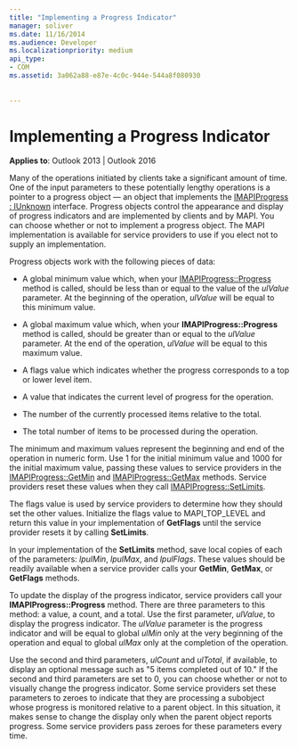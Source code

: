 ```yaml
---
title: "Implementing a Progress Indicator"
manager: soliver
ms.date: 11/16/2014
ms.audience: Developer
ms.localizationpriority: medium
api_type:
- COM
ms.assetid: 3a062a88-e87e-4c0c-944e-544a8f080930
 
 
---
```


# Implementing a Progress Indicator

  
  
**Applies to**: Outlook 2013 | Outlook 2016 
  
Many of the operations initiated by clients take a significant amount of time. One of the input parameters to these potentially lengthy operations is a pointer to a progress object — an object that implements the [IMAPIProgress : IUnknown](imapiprogressiunknown.md) interface. Progress objects control the appearance and display of progress indicators and are implemented by clients and by MAPI. You can choose whether or not to implement a progress object. The MAPI implementation is available for service providers to use if you elect not to supply an implementation. 
  
Progress objects work with the following pieces of data:
  
- A global minimum value which, when your [IMAPIProgress::Progress](imapiprogress-progress.md) method is called, should be less than or equal to the value of the  _ulValue_ parameter. At the beginning of the operation,  _ulValue_ will be equal to this minimum value. 
    
- A global maximum value which, when your **IMAPIProgress::Progress** method is called, should be greater than or equal to the  _ulValue_ parameter. At the end of the operation,  _ulValue_ will be equal to this maximum value. 
    
- A flags value which indicates whether the progress corresponds to a top or lower level item.
    
- A value that indicates the current level of progress for the operation.
    
- The number of the currently processed items relative to the total.
    
- The total number of items to be processed during the operation.
    
The minimum and maximum values represent the beginning and end of the operation in numeric form. Use 1 for the initial minimum value and 1000 for the initial maximum value, passing these values to service providers in the [IMAPIProgress::GetMin](imapiprogress-getmin.md) and [IMAPIProgress::GetMax](imapiprogress-getmax.md) methods. Service providers reset these values when they call [IMAPIProgress::SetLimits](imapiprogress-setlimits.md). 
  
The flags value is used by service providers to determine how they should set the other values. Initialize the flags value to MAPI_TOP_LEVEL and return this value in your implementation of **GetFlags** until the service provider resets it by calling **SetLimits**. 
  
In your implementation of the **SetLimits** method, save local copies of each of the parameters:  _lpulMin_,  _lpulMax_, and  _lpulFlags_. These values should be readily available when a service provider calls your **GetMin**, **GetMax**, or **GetFlags** methods. 
  
To update the display of the progress indicator, service providers call your **IMAPIProgress::Progress** method. There are three parameters to this method: a value, a count, and a total. Use the first parameter,  _ulValue_, to display the progress indicator. The  _ulValue_ parameter is the progress indicator and will be equal to global  _ulMin_ only at the very beginning of the operation and equal to global  _ulMax_ only at the completion of the operation. 
  
Use the second and third parameters,  _ulCount_ and  _ulTotal_, if available, to display an optional message such as "5 items completed out of 10." If the second and third parameters are set to 0, you can choose whether or not to visually change the progress indicator. Some service providers set these parameters to zeroes to indicate that they are processing a subobject whose progress is monitored relative to a parent object. In this situation, it makes sense to change the display only when the parent object reports progress. Some service providers pass zeroes for these parameters every time. 
  

